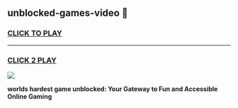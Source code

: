 
## unblocked-games-video 👋
<h3>
<a href="https://premium.freeplayer.one?title=unblocked-games-video&ref=14F">CLICK TO PLAY</a></h3>
<hr>

<h3>
<a href="https://premium.freeplayer.one?title=unblocked-games-video&ref=14F">CLICK 2 PLAY</a>
  
</h3>

<a href="https://premium.freeplayer.one?title=unblocked-games-video&ref=12F/"><img src="https://clearcache.store/games.png"></a>


**worlds hardest game unblocked: Your Gateway to Fun and Accessible Online Gaming**
